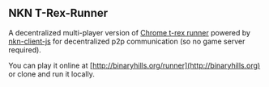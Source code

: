 ## NKN T-Rex-Runner

A decentralized multi-player version of [Chrome t-rex
runner](https://github.com/wayou/t-rex-runner) powered by
[nkn-client-js](https://github.com/nknorg/nkn-client-js) for decentralized p2p
communication (so no game server required).

You can play it online at [http://binaryhills.org/runner](http://binaryhills.org) or clone
and run it locally.
